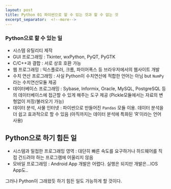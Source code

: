 ```yaml
---
layout: post
title: Python 01 파이썬으로 할 수 있는 것과 할 수 없는 것
excerpt_separator:  <!--more-->
---
```



### Python으로 할 수 있는 일

* 시스템 유틸리티 제작
* GUI 프로그래밍 : Tkinter, wxPython, PyQT, PyGTK
* C/C++과 결합 : 서로 상호 호환 가능
* 웹 프로그래밍 : 익스플로러, 크롬, 파이어폭스 등 브라우저에서의 웹사이트 개발
* 수치 연산 프로그래밍 : 사실 Python이 수치연산에 적합한 언어는 아님
                       but `NumPy`라는 수치연산모듈 제공
* 데이터베이스 프로그래밍 : Sybase, Informix, Oracle, MySQL, PostgreSQL 등의
                       데이터베이스에 접근할 수 있게 해주는 도구 제공
                       (Pickle모듈에서는 자료의 변형없이 저장/불러오기 가능)
* 데이터 분석, 사물 인터넷 : 파이썬으로 만들어진 `Pandas` 모듈 이용.
                          데이터 분석을 더 쉽고 효과적으로 할 수 있음
                          (아직까지는 데이터 분석에 특화된 'R'이라는 언어 사용)


## Python으로 하기 힘든 일

* 시스템과 밀접한 프로그래밍 영역 : 대단히 빠른 속도를 요구하거나 하드웨어를 직접
                                건드려야 하는 프로그램에 어울리지 않음
* 모바일 프로그래밍 : Android App 개발은 어렵다. 실행은 되지만 개발은...IOS App도..

그러나 Python이 그래왔듯 하기 힘든 일도 가능하게 할 것이다.